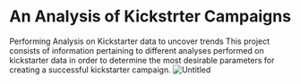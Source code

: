# An Analysis of Kickstrter Campaigns
Performing Analysis on Kickstarter data to uncover trends
This project consists of information pertaining to different analyses performed on kickstarter data in order to determine the most desirable parameters for creating a successful kickstarter campaign.  ![Untitled](https://user-images.githubusercontent.com/93295751/139517379-ff202bdb-df8d-422d-9316-0a665ca5dadb.png)
